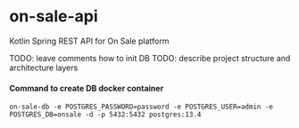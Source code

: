 # on-sale-api
Kotlin Spring REST API for On Sale platform

TODO: leave comments how to init DB
TODO: describe project structure and architecture layers

#### Command to create DB docker container
`on-sale-db -e POSTGRES_PASSWORD=password -e POSTGRES_USER=admin -e POSTGRES_DB=onsale -d -p 5432:5432 postgres:13.4`